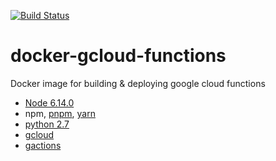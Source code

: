 
[![Build Status](https://travis-ci.com/nalbion/docker-gcloud-functions.svg?branch=master)](https://travis-ci.com/nalbion/docker-gcloud-functions)

# docker-gcloud-functions
Docker image for building &amp; deploying google cloud functions

- [Node 6.14.0](https://cloud.google.com/functions/docs/writing/)
- npm, [pnpm](https://pnpm.js.org), [yarn](https://yarnpkg.com/en/)
- [python 2.7](https://docs.python.org/2/)
- [gcloud](https://cloud.google.com/sdk/gcloud/reference/beta/functions/)
- [gactions](https://developers.google.com/actions/tools/gactions-cli)

